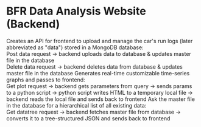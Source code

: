 # BFR Data Analysis Website (Backend)
   Creates an API for frontend to upload and manage the car's run logs (later abbreviated as "data") stored in a MongoDB database:  
Post data request -> backend uploads data to database & updates master file in the database  
Delete data request -> backend deletes data from database & updates master file in the database
   Generates real-time customizable time-series graphs and passes to frontend:    
Get plot request -> backend gets parameters from query -> sends params to a python script -> python script writes HTML to a temporary local file -> backend reads the local file and sends back to frontend
   Ask the master file in the database for a hierarchical list of all existing data:  
Get datatree request -> backend fetches master file from database -> converts it to a tree-structured JSON and sends back to frontend
